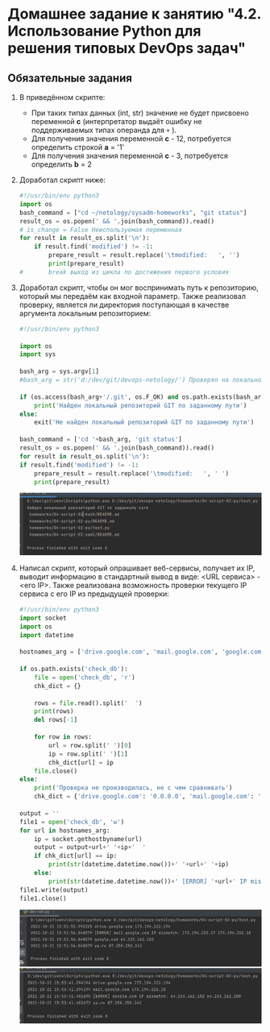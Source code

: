 # Домашнее задание к занятию "4.2. Использование Python для решения типовых DevOps задач"

## Обязательные задания

1. В приведённом скрипте:
	* При таких типах данных (int, str) значение не будет присвоено переменной **c** (интерпретатор выдаёт ошибку не поддерживаемых типах операнда для `+` ). 
	* Для получения значения переменной **с** - 12, потребуется определить строкой **a** = '1'
	* Для получения значения переменной **с** - 3, потребуется определить  **b** = 2

1. Доработал скрипт ниже:

	```python
	#!/usr/bin/env python3
	import os
	bash_command = ["cd ~/netology/sysadm-homeworks", "git status"]
	result_os = os.popen(' && '.join(bash_command)).read()
    # is_change = False Неиспользуемая переменная
	for result in result_os.split('\n'):
        if result.find('modified') != -1:
            prepare_result = result.replace('\tmodified:   ', '')
            print(prepare_result)
    #       break выход из цикла по достижения первого условия 
	```

1. Доработал скрипт, чтобы он мог воспринимать путь к репозиторию, который мы передаём как входной параметр. Также реализовал проверку, является ли директория поступающая в качестве аргумента локальным репозиторием:

	```python
	#!/usr/bin/env python3
	
	import os
	import sys
	
	bash_arg = sys.argv[1]
	#bash_arg = str('d:/dev/git/devops-netology/') Проверял на локальном 
	
	if (os.access(bash_arg+'/.git', os.F_OK) and os.path.exists(bash_arg)):
    	print('Найден локальный репозиторий GIT по заданному пути')
	else:
    	exit('Не найден локальный репозиторий GIT по заданному пути')
	
	bash_command = ['cd '+bash_arg, 'git status']
	result_os = os.popen(' && '.join(bash_command)).read()
	for result in result_os.split('\n'):
    if result.find('modified') != -1:
        prepare_result = result.replace('\tmodified:   ', ' ')
        print(prepare_result)
	```
 	![proof01](https://github.com/crursus/devops-netology/blob/main/images/proof-04-script-02-py-001.png)
   

1. Написал скрипт, который опрашивает веб-сервисы, получает их IP, выводит информацию в стандартный вывод в виде: <URL сервиса> - <его IP>. Также реализована возможность проверки текущего IP сервиса c его IP из предыдущей проверки:
	```python
	#!/usr/bin/env python3
	import socket
	import os
	import datetime
	
	hostnames_arg = ['drive.google.com', 'mail.google.com', 'google.com', 'ya.ru']
	
	if os.path.exists('check_db'):
	    file = open('check_db', 'r')
	    chk_dict = {}
	
	    rows = file.read().split('  ')
	    print(rows)
	    del rows[-1]
	
	    for row in rows:
	        url = row.split(' ')[0]
	        ip = row.split(' ')[1]
	        chk_dict[url] = ip
	    file.close()
	else:
	    print('Проверка не производилась, не с чем сравнивать')
	    chk_dict = {'drive.google.com': '0.0.0.0', 'mail.google.com': '0.0.0.0', 'google.com': '0.0.0.0', 'ya.ru': '0.0.0.0'}
	
	output = ''
	file1 = open('check_db', 'w')
	for url in hostnames_arg:
	    ip = socket.gethostbyname(url)
	    output = output+url+' '+ip+'  '
	    if chk_dict[url] == ip:
	        print(str(datetime.datetime.now())+' '+url+' '+ip)
	    else:
	        print(str(datetime.datetime.now())+' [ERROR] '+url+' IP mismatch: '+chk_dict[url]+' '+ip)
	file1.write(output)
	file1.close()
 	```
	![proof02](https://github.com/crursus/devops-netology/blob/main/images/proof-04-script-02-py-002.png)
	![proof03](https://github.com/crursus/devops-netology/blob/main/images/proof-04-script-02-py-003.png)
